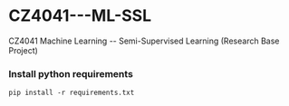 # CZ4041---ML-SSL
CZ4041 Machine Learning -- Semi-Supervised Learning (Research Base Project)

### Install python requirements
`pip install -r requirements.txt`
